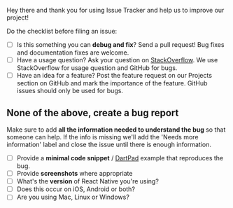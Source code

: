 Hey there and thank you for using Issue Tracker and help us to improve our project!

Do the checklist before filing an issue:

- [ ] Is this something you can **debug and fix**? Send a pull request! Bug fixes and documentation fixes are welcome.
- [ ] Have a usage question? Ask your question on [StackOverflow](http://stackoverflow.com). We use StackOverflow for usage question and GitHub for bugs.
- [ ] Have an idea for a feature? Post the feature request on our Projects section on GitHub and mark the importance of the feature. GitHub issues should only be used for bugs. 
  
None of the above, create a bug report
------------------------------------------------------------------

Make sure to add **all the information needed to understand the bug** so that someone can help. If the info is missing we'll add the 'Needs more information' label and close the issue until there is enough information.

- [ ] Provide a **minimal code snippet** / [DartPad](https://dartpad.dev/) example that reproduces the bug.
- [ ] Provide **screenshots** where appropriate
- [ ] What's the **version** of React Native you're using?
- [ ] Does this occur on iOS, Android or both?
- [ ] Are you using Mac, Linux or Windows?
